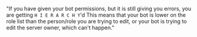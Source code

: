 "If you have given your bot permissions, but it is still giving you errors, you are getting 
`H I E R A R C H Y`'d
This means that your bot is lower on the role list than the person/role you are trying to edit, or your bot is trying to edit the server owner, which can't happen."
